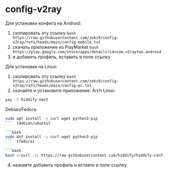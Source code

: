 # config-v2ray
Для установки конфига на Android:
1. скопировать эту ссылку ```bash
https://raw.githubusercontent.com/zokz9/config-v2ray/refs/heads/main/config-mobile.txt```
3. скачать приложение из PlayMarket ```bash
https://play.google.com/store/apps/details?id=com.v2raytun.android```
4. и добавить профиль, вставить в поле ссылку

Для установки на Linux:
1. скопировать эту ссылку ```bash
https://raw.githubusercontent.com/zokz9/config-v2ray/refs/heads/main/config-pc.txt```
3. скачайте и установите приложение:
Arch Linux:
```bash
yay -S hiddify-next
```
Debian/Fedora:
```bash
sudo apt install -y curl wget python3-pip
```  (debian/ubuntu)

```bash
sudo dnf install -y curl wget python3-pip
```  (fedora)

```bash
bash <(curl -sL https://raw.githubusercontent.com/hiddify/hiddify-config/main/common/download_install.sh)
```
4. нажмите добавить профиль и вставте в поле ссылку
